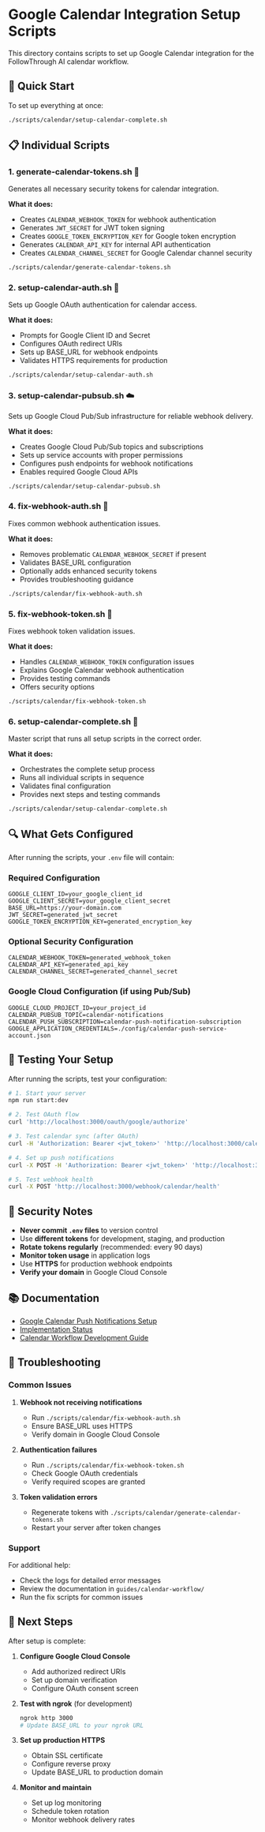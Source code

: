 # Google Calendar Integration Setup Scripts

This directory contains scripts to set up Google Calendar integration for the FollowThrough AI calendar workflow.

## 🚀 Quick Start

To set up everything at once:

```bash
./scripts/calendar/setup-calendar-complete.sh
```

## 📋 Individual Scripts

### 1. **generate-calendar-tokens.sh** 🔐
Generates all necessary security tokens for calendar integration.

**What it does:**
- Creates `CALENDAR_WEBHOOK_TOKEN` for webhook authentication
- Generates `JWT_SECRET` for JWT token signing
- Creates `GOOGLE_TOKEN_ENCRYPTION_KEY` for Google token encryption
- Generates `CALENDAR_API_KEY` for internal API authentication
- Creates `CALENDAR_CHANNEL_SECRET` for Google Calendar channel security

```bash
./scripts/calendar/generate-calendar-tokens.sh
```

### 2. **setup-calendar-auth.sh** 🔑
Sets up Google OAuth authentication for calendar access.

**What it does:**
- Prompts for Google Client ID and Secret
- Configures OAuth redirect URIs
- Sets up BASE_URL for webhook endpoints
- Validates HTTPS requirements for production

```bash
./scripts/calendar/setup-calendar-auth.sh
```

### 3. **setup-calendar-pubsub.sh** ☁️
Sets up Google Cloud Pub/Sub infrastructure for reliable webhook delivery.

**What it does:**
- Creates Google Cloud Pub/Sub topics and subscriptions
- Sets up service accounts with proper permissions
- Configures push endpoints for webhook notifications
- Enables required Google Cloud APIs

```bash
./scripts/calendar/setup-calendar-pubsub.sh
```

### 4. **fix-webhook-auth.sh** 🔧
Fixes common webhook authentication issues.

**What it does:**
- Removes problematic `CALENDAR_WEBHOOK_SECRET` if present
- Validates BASE_URL configuration
- Optionally adds enhanced security tokens
- Provides troubleshooting guidance

```bash
./scripts/calendar/fix-webhook-auth.sh
```

### 5. **fix-webhook-token.sh** 🔧
Fixes webhook token validation issues.

**What it does:**
- Handles `CALENDAR_WEBHOOK_TOKEN` configuration issues
- Explains Google Calendar webhook authentication
- Provides testing commands
- Offers security options

```bash
./scripts/calendar/fix-webhook-token.sh
```

### 6. **setup-calendar-complete.sh** 🎯
Master script that runs all setup scripts in the correct order.

**What it does:**
- Orchestrates the complete setup process
- Runs all individual scripts in sequence
- Validates final configuration
- Provides next steps and testing commands

```bash
./scripts/calendar/setup-calendar-complete.sh
```

## 🔍 What Gets Configured

After running the scripts, your `.env` file will contain:

### Required Configuration
```env
GOOGLE_CLIENT_ID=your_google_client_id
GOOGLE_CLIENT_SECRET=your_google_client_secret
BASE_URL=https://your-domain.com
JWT_SECRET=generated_jwt_secret
GOOGLE_TOKEN_ENCRYPTION_KEY=generated_encryption_key
```

### Optional Security Configuration
```env
CALENDAR_WEBHOOK_TOKEN=generated_webhook_token
CALENDAR_API_KEY=generated_api_key
CALENDAR_CHANNEL_SECRET=generated_channel_secret
```

### Google Cloud Configuration (if using Pub/Sub)
```env
GOOGLE_CLOUD_PROJECT_ID=your_project_id
CALENDAR_PUBSUB_TOPIC=calendar-notifications
CALENDAR_PUSH_SUBSCRIPTION=calendar-push-notification-subscription
GOOGLE_APPLICATION_CREDENTIALS=./config/calendar-push-service-account.json
```

## 🧪 Testing Your Setup

After running the scripts, test your configuration:

```bash
# 1. Start your server
npm run start:dev

# 2. Test OAuth flow
curl 'http://localhost:3000/oauth/google/authorize'

# 3. Test calendar sync (after OAuth)
curl -H 'Authorization: Bearer <jwt_token>' 'http://localhost:3000/calendar/sync'

# 4. Set up push notifications
curl -X POST -H 'Authorization: Bearer <jwt_token>' 'http://localhost:3000/calendar/notifications/setup'

# 5. Test webhook health
curl -X POST 'http://localhost:3000/webhook/calendar/health'
```

## 🔐 Security Notes

- **Never commit `.env` files** to version control
- Use **different tokens** for development, staging, and production
- **Rotate tokens regularly** (recommended: every 90 days)
- **Monitor token usage** in application logs
- Use **HTTPS** for production webhook endpoints
- **Verify your domain** in Google Cloud Console

## 📚 Documentation

- [Google Calendar Push Notifications Setup](../../guides/calendar-workflow/GOOGLE-CALENDAR-PUSH-NOTIFICATIONS-SETUP.md)
- [Implementation Status](../../guides/calendar-workflow/IMPLEMENTATION-STATUS-UPDATE.md)
- [Calendar Workflow Development Guide](../../guides/calendar-workflow/CALENDAR-WORKFLOW-DEVELOPMENT-GUIDE.md)

## 🐛 Troubleshooting

### Common Issues

1. **Webhook not receiving notifications**
   - Run `./scripts/calendar/fix-webhook-auth.sh`
   - Ensure BASE_URL uses HTTPS
   - Verify domain in Google Cloud Console

2. **Authentication failures**
   - Run `./scripts/calendar/fix-webhook-token.sh`
   - Check Google OAuth credentials
   - Verify required scopes are granted

3. **Token validation errors**
   - Regenerate tokens with `./scripts/calendar/generate-calendar-tokens.sh`
   - Restart your server after token changes

### Support

For additional help:
- Check the logs for detailed error messages
- Review the documentation in `guides/calendar-workflow/`
- Run the fix scripts for common issues

## 🚀 Next Steps

After setup is complete:

1. **Configure Google Cloud Console**
   - Add authorized redirect URIs
   - Set up domain verification
   - Configure OAuth consent screen

2. **Test with ngrok** (for development)
   ```bash
   ngrok http 3000
   # Update BASE_URL to your ngrok URL
   ```

3. **Set up production HTTPS**
   - Obtain SSL certificate
   - Configure reverse proxy
   - Update BASE_URL to production domain

4. **Monitor and maintain**
   - Set up log monitoring
   - Schedule token rotation
   - Monitor webhook delivery rates 